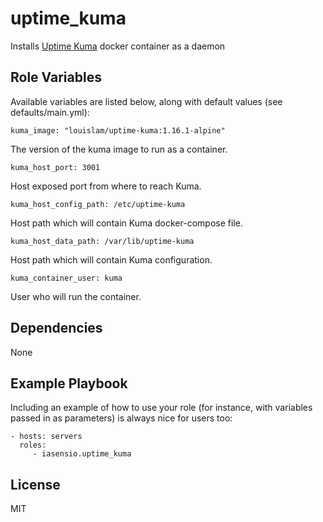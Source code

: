 uptime_kuma
=========

Installs [Uptime Kuma](https://github.com/louislam/uptime-kuma) docker container as a daemon


Role Variables
--------------

Available variables are listed below, along with default values (see defaults/main.yml):

```
kuma_image: "louislam/uptime-kuma:1.16.1-alpine"
```
The version of the kuma image to run as a container.

```
kuma_host_port: 3001
```
Host exposed port from where to reach Kuma.

```
kuma_host_config_path: /etc/uptime-kuma
```
Host path which will contain Kuma docker-compose file.

```
kuma_host_data_path: /var/lib/uptime-kuma
```
Host path which will contain Kuma configuration.

```
kuma_container_user: kuma
```
User who will run the container.


Dependencies
------------

None

Example Playbook
----------------

Including an example of how to use your role (for instance, with variables passed in as parameters) is always nice for users too:

    - hosts: servers
      roles:
         - iasensio.uptime_kuma

License
-------

MIT

